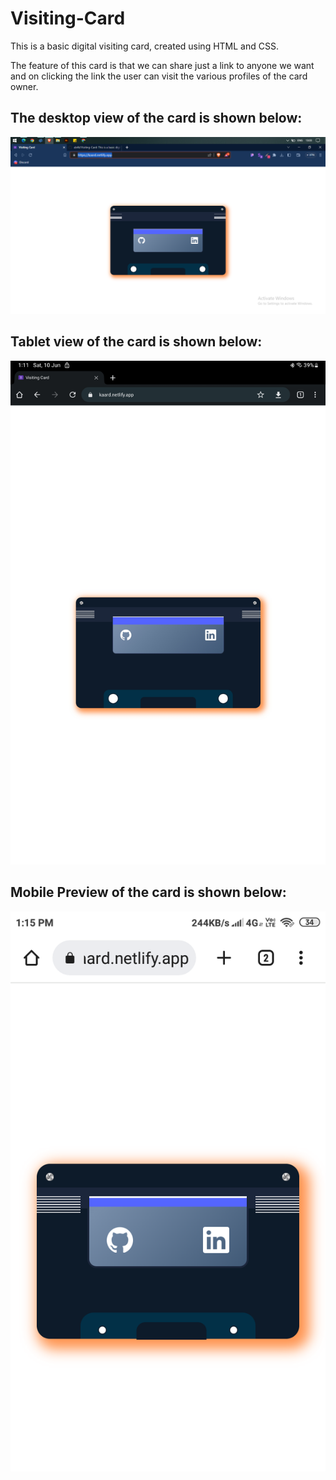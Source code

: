 # Visiting-Card
This is a basic digital visiting card, created using HTML and CSS.

The feature of this card is that we can share just a link to anyone we want and on clicking the link the user can visit the various profiles of the card owner.

## The desktop view of the card is shown below:

![Card Preview on Desktop Devices](https://github.com/ab4k/Visiting-Card/blob/main/VisitingCard/images/desktopPreview.png)

## Tablet view of the card is shown below:

![Card Preview on Tablet Devices](https://github.com/ab4k/Visiting-Card/blob/main/VisitingCard/images/tabletPreview.jpg)

## Mobile Preview of the card is shown below:

![Card Preview on Mobile Devices](https://github.com/ab4k/Visiting-Card/blob/main/VisitingCard/images/mobilePreview.png)
